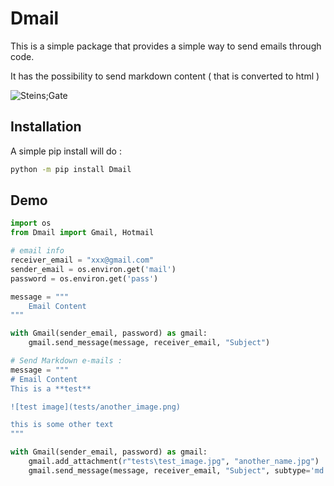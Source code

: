 # Dmail

This is a simple package that provides a simple way to send emails through code.

It has the possibility to send markdown content ( that is converted to html )

![Steins;Gate](https://media.giphy.com/media/jGJWV3AnjiC4M/giphy.gif)

## Installation

A simple pip install will do :

```bash
python -m pip install Dmail
```

## Demo

```python
import os
from Dmail import Gmail, Hotmail

# email info
receiver_email = "xxx@gmail.com"
sender_email = os.environ.get('mail')
password = os.environ.get('pass')

message = """
    Email Content
"""

with Gmail(sender_email, password) as gmail:
    gmail.send_message(message, receiver_email, "Subject")

# Send Markdown e-mails :
message = """
# Email Content
This is a **test**

![test image](tests/another_image.png)

this is some other text
"""

with Gmail(sender_email, password) as gmail:
    gmail.add_attachment(r"tests\test_image.jpg", "another_name.jpg")
    gmail.send_message(message, receiver_email, "Subject", subtype='md')


```
